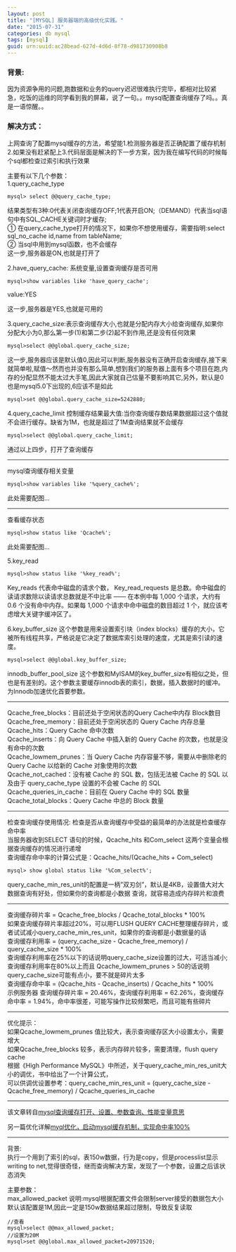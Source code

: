 ```yaml
---
layout: post
title: "[MYSQL] 服务器端的高级优化实践。"
date: "2015-07-31"
categories: db mysql
tags: [mysql]
guid: urn:uuid:ac28bead-627d-4d6d-8f78-d981730908b8
---
```


### 背景:  

因为资源争用的问题,跑数据和业务的query迟迟很难执行完毕，都相对比较紧急，吃饭的运维的同学看到我的屏幕，说了一句。。mysql配置查询缓存了吗。。真是一语惊醒。。  

### 解决方式：  

上网查询了配置mysql缓存的方法，希望能1.检测服务器是否正确配置了缓存机制2.如果没有赶紧配上3.代码层面是解决的下一步方案，因为我在编写代码的时候每个sql都检查过索引和执行效果  

主要有以下几个参数：  
1.query\_cache\_type  
~~~vim
mysql> select @@query_cache_type;
~~~
结果类型有3种:0代表关闭查询缓存OFF;1代表开启ON;（DEMAND）代表当sql语句中有SQL\_CACHE关键词时才缓存;  
① 在query\_cache\_type打开的情况下，如果你不想使用缓存，需要指明:select sql\_no\_cache id,name from tableName;  
② 当sql中用到mysql函数，也不会缓存  
这一步,服务器是ON,也就是打开了  

2.have\_query\_cache: 系统变量,设置查询缓存是否可用  
~~~vim
mysql>show variables like 'have_query_cache';
~~~
value:YES  

这一步,服务器是YES,也就是可用的  

3.query\_cache\_size:表示查询缓存大小,也就是分配内存大小给查询缓存,如果你分配大小为0,那么第一步(1)和第二步(2)起不到作用,还是没有任何效果  

~~~vim
mysql>select @@global.query_cache_size;
~~~

这一步,服务器应该是默认值0,因此可以判断,服务器没有正确开启查询缓存,接下来就简单啦,赋值～然而也并没有那么简单,想到我们的服务器上面有多个项目在跑,内存的分配显然不能太过大手笔,因此大家就自己估量不要影响其它,另外，默认是0也是mysql5.0下出现的,6应该不是如此  

~~~vim
mysql>set @@global.query_cache_size=5242880;
~~~

4.query\_cache\_limit 控制缓存结果最大值:当你查询缓存数结果数据超过这个值就不会进行缓存。缺省为1M，也就是超过了1M查询结果就不会缓存  

~~~vim
mysql>select @@global.query_cache_limit;
~~~

通过以上四步，打开了查询缓存  

* * *    

mysql查询缓存相关变量  

~~~vim
mysql>show variables like '%query_cache%';
~~~

此处需要配图...  

* * *    

查看缓存状态  

~~~vim
mysql>show status like 'Qcache%';
~~~

此处需要配图...  

5.key\_read  


~~~vim
mysql>show status like '%key_read%';
~~~  

Key\_reads 代表命中磁盘的请求个数， Key\_read\_requests 是总数。命中磁盘的读请求数除以读请求总数就是不中比率 —— 在本例中每 1,000 个请求，大约有 0.6 个没有命中内存。如果每 1,000 个请求中命中磁盘的数目超过 1 个，就应该考虑增大关键字缓冲区了。


6.key\_buffer\_size 这个参数是用来设置索引块（index blocks）缓存的大小，它被所有线程共享，严格说是它决定了数据库索引处理的速度，尤其是索引读的速度。  


~~~vim
mysql>select @@global.key_buffer_size;
~~~  

innodb\_buffer\_pool\_size 这个参数和MyISAM的key\_buffer\_size有相似之处，但也是有差别的。这个参数主要缓存innodb表的索引，数据，插入数据时的缓冲。为Innodb加速优化首要参数。  


* * *  

Qcache\_free\_blocks：目前还处于空闲状态的Query Cache中内存 Block数目  
Qcache\_free\_memory：目前还处于空闲状态的 Query Cache 内存总量  
Qcache\_hits：Query Cache 命中次数  
Qcache\_inserts：向 Query Cache 中插入新的 Query Cache 的次数，也就是没有命中的次数  
Qcache\_lowmem\_prunes：当 Query Cache 内存容量不够，需要从中删除老的 Query Cache 以给新的 Cache 对象使用的次数  
Qcache\_not\_cached：没有被 Cache 的 SQL 数，包括无法被 Cache 的 SQL 以及由于 query\_cache\_type 设置的不会被 Cache 的 SQL  
Qcache\_queries\_in\_cache：目前在 Query Cache 中的 SQL 数量  
Qcache\_total\_blocks：Query Cache 中总的 Block 数量  

* * *  

检查查询缓存使用情况: 检查是否从查询缓存中受益的最简单的办法就是检查缓存命中率  
当服务器收到SELECT 语句的时候，Qcache\_hits 和Com\_select 这两个变量会根据查询缓存的情况进行递增  
查询缓存命中率的计算公式是：Qcache\_hits/(Qcache\_hits + Com\_select)  

~~~vim
mysql> show global status like '%Com_select%';
~~~


query\_cache\_min\_res\_unit的配置是一柄”双刃剑”，默认是4KB，设置值大对大数据查询有好处，但如果你的查询都是小数据 查询，就容易造成内存碎片和浪费  


* * *   

查询缓存碎片率 = Qcache\_free\_blocks / Qcache\_total\_blocks * 100%  
如果查询缓存碎片率超过20%，可以用FLUSH QUERY CACHE整理缓存碎片，或者试试减小query\_cache\_min\_res\_unit，如果你的查询都是小数据量的话  
查询缓存利用率 = (query\_cache\_size - Qcache\_free\_memory) / query\_cache\_size * 100%  
查询缓存利用率在25%以下的话说明query\_cache\_size设置的过大，可适当减小;查询缓存利用率在80%以上而且 Qcache\_lowmem\_prunes > 50的话说明query\_cache\_size可能有点小，要不就是碎片太多  
查询缓存命中率 = (Qcache\_hits - Qcache\_inserts) / Qcache\_hits * 100%  
示例服务器 查询缓存碎片率 = 20.46%，查询缓存利用率 = 62.26%，查询缓存命中率 = 1.94%，命中率很差，可能写操作比较频繁吧，而且可能有些碎片  

* * *  

优化提示：  
如果Qcache\_lowmem\_prunes 值比较大，表示查询缓存区大小设置太小，需要增大  
如果Qcache\_free\_blocks 较多，表示内存碎片较多，需要清理，flush query cache  
根据《High Performance MySQL》中所述，关于query\_cache\_min\_res\_unit大小的调优，书中给出了一个计算公式，  
可以供调优设置参考：query\_cache\_min\_res\_unit = (query\_cache\_size - Qcache\_free\_memory) / Qcache\_queries\_in\_cache  

* * *  

该文章转自[mysql查询缓存打开、设置、参数查询、性能变量意思](http://blog.sina.com.cn/s/blog_75ad10100101by7j.html)  

另一篇优化详解[myql优化，启动mysql缓存机制，实现命中率100%](http://blog.csdn.net/wulantian/article/details/11043121)

* * *

背景:  
  执行一个用到了索引的sql，表150w数据，行为是copy，但是processlist显示writing to net,觉得很奇怪，继而查询解决方案，发现了一个参数，设置之后该状态消失  

主要参数：  
max\_allowed\_packet 说明:mysql根据配置文件会限制server接受的数据包大小  
默认该配置是1M,因此一定是150w数据结果超过限制，导致反复读取   

~~~vim
//查看
mysql>select @@max_allowed_packet;
//设置为20M
mysql>set @@global.max_allowed_packet=20971520;
~~~
